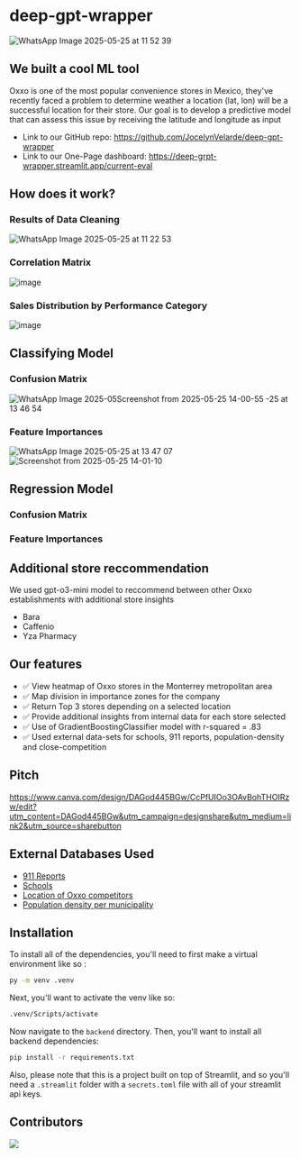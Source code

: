 # deep-gpt-wrapper

![WhatsApp Image 2025-05-25 at 11 52 39](https://github.com/user-attachments/assets/bc10ba99-147e-4cfd-8a8c-bfae8080578a)

## We built a cool ML tool

Oxxo is one of the most popular convenience stores in Mexico, they've recently faced a problem to determine weather a location (lat, lon) will be a successful location for their store. Our goal is to develop a predictive model that can assess this issue by receiving the latitude and longitude as input

- Link to our GitHub repo: https://github.com/JocelynVelarde/deep-gpt-wrapper
- Link to our One-Page dashboard: https://deep-grpt-wrapper.streamlit.app/current-eval

## How does it work?

### Results of Data Cleaning

![WhatsApp Image 2025-05-25 at 11 22 53](https://github.com/user-attachments/assets/7713a6bd-4814-430a-aa78-5e916080b4b3)

### Correlation Matrix

![image](https://github.com/user-attachments/assets/166af7e7-2094-4b56-8fd7-f4781d2f1a1f)

### Sales Distribution by Performance Category

![image](https://github.com/user-attachments/assets/5a82d5cc-f324-443a-a166-e313dc3f63ce)

## Classifying Model

### Confusion Matrix
![WhatsApp Image 2025-05![Screenshot from 2025-05-25 14-00-55](https://github.com/user-attachments/assets/035f75b2-88c5-4f01-9728-827c09e548a7)
-25 at 13 46 54](https://github.com/user-attachments/assets/88458076-d19b-4d35-8ea4-97020e63b875)

### Feature Importances
![WhatsApp Image 2025-05-25 at 13 47 07](https://github.com/user-attachments/assets/589d4a4c-7092-4f98-b02b-9d9c10d481e3)
![Screenshot from 2025-05-25 14-01-10](https://github.com/user-attachments/assets/e6d8f2ec-dec0-49ed-a1ff-0a7e3f6ebfa6)

## Regression Model

### Confusion Matrix

### Feature Importances

## Additional store reccommendation

We used gpt-o3-mini model to reccommend between other Oxxo establishments with additional store insights

- Bara
- Caffenio
- Yza Pharmacy

## Our features

- ✅ View heatmap of Oxxo stores in the Monterrey metropolitan area
- ✅ Map division in importance zones for the company
- ✅ Return Top 3 stores depending on a selected location
- ✅ Provide additional insights from internal data for each store selected
- ✅ Use of GradientBoostingClassifier model with r-squared = .83
- ✅ Used external data-sets for schools, 911 reports, population-density and close-competition

## Pitch

https://www.canva.com/design/DAGod445BGw/CcPfUIOo3OAvBohTHOIRzw/edit?utm_content=DAGod445BGw&utm_campaign=designshare&utm_medium=link2&utm_source=sharebutton

## External Databases Used

- [911 Reports](https://mide.monterrey.gob.mx/catalogue/uuid/33c3a891-a72d-46c1-af5e-f957e069a585)
- [Schools](https://mide.monterrey.gob.mx/catalogue/uuid/bd4a29cf-3c17-4080-80a6-95cbec757b8a)
- [Location of Oxxo competitors](https://www.inegi.org.mx/app/mapa/denue/default.aspx)
- [Population density per municipality](https://es.wikipedia.org/wiki/Anexo:Municipios_de_Nuevo_Le%C3%B3n)

## Installation

To install all of the dependencies, you'll need to first make a virtual environment like so :

```bash
py -m venv .venv
```

Next, you'll want to activate the venv like so:

```bash
.venv/Scripts/activate
```

Now navigate to the `backend` directory.
Then, you'll want to install all backend dependencies:

```bash
pip install -r requirements.txt
```

Also, please note that this is a project built on top of Streamlit, and so you'll need a `.streamlit` folder with a `secrets.toml` file with all of your streamlit api keys.

## Contributors

<a href="https://github.com/JocelynVelarde/deep-gpt-wrapper/graphs/contributors">
  <img src="https://contrib.rocks/image?repo=JocelynVelarde/deep-gpt-wrapper" />
</a>
